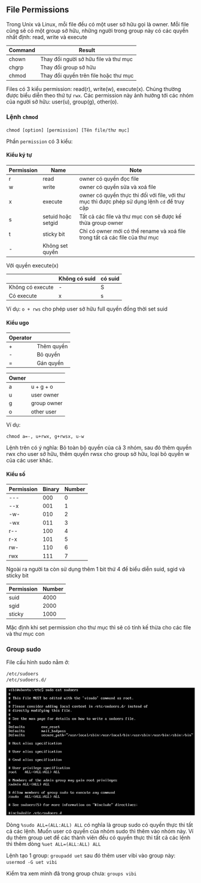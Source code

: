 ## File Permissions

Trong Unix và Linux, mỗi file đều có một user sở hữu gọi là owner. Mỗi file cũng sẽ có một group sở hữu, những người trong group này có các quyền nhất định: read, write và execute

| Command | Result | 
|---------|--------|
| chown | Thay đổi người sở hữu file và thư mục |
| chgrp | Thay đổi group sở hữu |
| chmod | Thay đổi quyền trên file hoặc thư mục |

Files có 3 kiểu permission: read(r), write(w), execute(x). Chúng thường được biểu diễn theo thứ tự `rwx`. Các permission này ảnh hưởng tới các nhóm của người sở hữu: user(u), group(g), other(o).

### Lệnh `chmod`

```
chmod [option] [permission] [Tên file/thư mục]
```

Phần `permission` có 3 kiểu:

#### Kiểu ký tự

| Permission | Name | Note |
|------------|------|------|
| r | read | owner có quyền đọc file |
| w | write | owner có quyền sửa và xoá file | 
| x | execute | owner có quyền thực thi đối với file, với thư mục thì được phép sử dụng lệnh `cd` để truy cập |
| s | setuid hoặc setgid | Tất cả các file và thư mục con sẽ được kế thừa group owner |
| t | sticky bit | Chỉ có owner mới có thể rename và xoá file trong tất cả các file của thư mục |
| - | Không set quyền | |

Với quyền execute(x)

| | Không có suid | có suid |
|-|---------------|---------|
| Không có execute | - | S |
| Có execute | x | s |

Ví dụ: `o + rws` cho phép user sở hữu full quyền đồng thời set suid

#### Kiểu ugo 

| Operator | |
|----------|-|
| + | Thêm quyền |
| - | Bỏ quyền |
| = | Gán quyền |

| Owner | |
|-------|-|
| a | u + g + o |
| u | user owner |
| g | group owner |
| o | other user | 

Ví dụ: 

```
chmod a=-, u+rwx, g+rwsx, u-w
```

Lệnh trên có ý nghĩa: Bỏ toàn bộ quyền của cả 3 nhóm, sau đó thêm quyền rwx cho user sở hữu, thêm quyền rwsx cho group sở hữu, loại bỏ quyền w của các user khác.

#### Kiểu số

| Permission | Binary | Number | 
|------------|--------|--------|
| --- | 000 | 0 |
| --x | 001 | 1 |
| -w- | 010 | 2 |
| -wx | 011 | 3 |
| r-- | 100 | 4 | 
| r-x | 101 | 5 |
| rw- | 110 | 6 |
| rwx | 111 | 7 |

Ngoài ra người ta còn sử dụng thêm 1 bit thứ 4 để biểu diễn suid, sgid và sticky bit

| Permission | Number |
|------------|--------|
| suid | 4000 |
| sgid | 2000 |
| sticky | 1000| 

Mặc định khi set permission cho thư mục thì sẽ có tính kế thừa cho các file và thư mục con 

### Group sudo 

File cấu hình sudo nằm ở: 

```
/etc/sudoers
/etc/sudoers.d/
```

<img src="img/11.jpg">

Dòng `%sudo ALL=(ALL:ALL) ALL` có nghĩa là group sudo có quyền thực thi tất cả các lệnh. Muốn user có quyền của nhóm sudo thì thêm vào nhóm này. Ví dụ thêm group uet để các thành viên đều có quyền thực thi tất cả các lệnh thì thêm dòng `%uet ALL=(ALL:ALL) ALL` 

Lệnh tạo 1 group: `groupadd uet` sau đó thêm user vibi vào group này: `usermod -G uet vibi`

Kiểm tra xem mình đã trong group chưa: `groups vibi` 